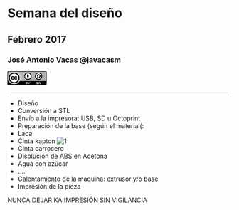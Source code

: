 # Semana del diseño
## Febrero  2017

### José Antonio Vacas @javacasm
![CCbySA](images/CCbySQ_88x31.png)

* *  *

* Diseño
* Conversión a STL
* Envío a la impresora: USB, SD u Octoprint
* Preparación de la base (según el material(:
 * Laca
 * Cinta kapton
![1]( https://www.spainphone.com/images/productos/cintakapton2.jpg)
 * Cinta carrocero
 * Disolución de ABS en Acetona
 * Agua con azúcar
 * ….
* Calentamiento de la maquina: extrusor y/o base
* Impresión de la pieza

NUNCA DEJAR KA IMPRESIÓN SIN VIGILANCIA
